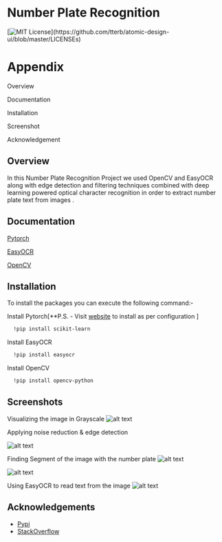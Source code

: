 
# Number Plate Recognition
[![MIT License](https://img.shields.io/apm/l/atomic-design-ui.svg?)](https://github.com/tterb/atomic-design-ui/blob/master/LICENSEs)

# Appendix

Overview

Documentation

Installation

Screenshot

Acknowledgement
## Overview

In this Number Plate Recognition Project we used OpenCV and EasyOCR along with edge detection and filtering techniques combined with deep learning powered optical character recognition in order to extract number plate text from images .
 

## Documentation

[Pytorch](https://pytorch.org)     

[EasyOCR](https://pypi.org/project/easyocr/)   

[OpenCV](https://pypi.org/project/opencv-python/)   

 
## Installation

To install the packages you can execute the following command:-


Install Pytorch[**P.S. - Visit [website](https://pytorch.org)   to  install as per  configuration
]

```bash
  !pip install scikit-learn
```
 


Install EasyOCR

```bash
  !pip install easyocr
 ```
        
Install OpenCV

```bash
  !pip install opencv-python
```        
## Screenshots

Visualizing the image in Grayscale
![alt text](https://user-images.githubusercontent.com/20362216/144623963-6a2f3fdd-cbbe-429f-b435-3fcff16c5ffc.png)

Applying noise reduction & edge detection

![alt text](https://user-images.githubusercontent.com/20362216/144624104-9d96c160-f30b-4b02-ba3a-e973fe63b52d.jpg)

Finding Segment of the image with the number plate
![alt text](https://user-images.githubusercontent.com/20362216/144624224-842d606b-242c-43b3-9840-9ef486985a48.jpg)

![alt text](https://user-images.githubusercontent.com/20362216/144624318-924673de-bec5-4569-ad34-2dd323e754b1.jpg)

Using EasyOCR to read text from the image
![alt text](https://user-images.githubusercontent.com/20362216/144624334-3375cf8c-c13d-4709-8237-5c9275ba9b43.jpg)

## Acknowledgements

 - [Pypi](https://pypi.org)
 - [StackOverflow](https://stackoverflow.com)
  
